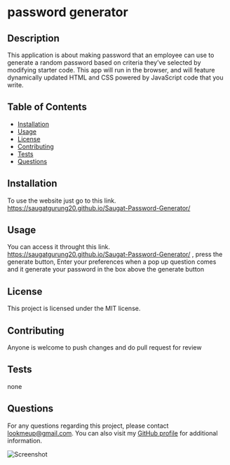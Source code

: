 # password generator

## Description
This application is about making password that an employee can use to generate a random password based on criteria they’ve selected by modifying starter code. This app will run in the browser, and will feature dynamically updated HTML and CSS powered by JavaScript code that you write.

## Table of Contents
- [Installation](#installation)
- [Usage](#usage)
- [License](#license)
- [Contributing](#contributing)
- [Tests](#tests)
- [Questions](#questions)

## Installation
To use the website just go to this link. https://saugatgurung20.github.io/Saugat-Password-Generator/

## Usage
You can access it throught this link. https://saugatgurung20.github.io/Saugat-Password-Generator/ , press the generate button, Enter your preferences when a pop up question comes and it generate your password in the box above the generate button

## License
This project is licensed under the MIT license.

## Contributing
Anyone is welcome to push changes and do pull request for review

## Tests
none

## Questions
For any questions regarding this project, please contact lookmeup@gmail.com. You can also visit my [GitHub profile](https://github.com/SaugatGurung20) for additional information.

![Screenshot](none)
